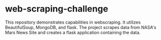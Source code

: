 # web-scraping-challenge
This repository demonstrates capabilities in webscraping. It utilizes BeautifulSoup, MongoDB, and flask. The project scrapes data from NASA's Mars News Site and creates a flask application containing the data. 
